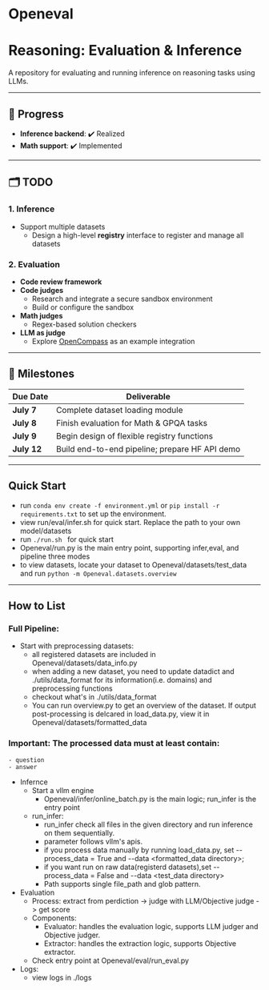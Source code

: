 # Openeval
# Reasoning: Evaluation & Inference

A repository for evaluating and running inference on reasoning tasks using LLMs.

---

## 🚀 Progress

- **Inference backend**: ✔️ Realized  
- **Math support**: ✔️ Implemented

---

## 🗂️ TODO

### 1. Inference

- Support multiple datasets  
  - Design a high-level **registry** interface to register and manage all datasets  

### 2. Evaluation

- **Code review framework**  
- **Code judges**  
  - Research and integrate a secure sandbox environment  
  - Build or configure the sandbox  
- **Math judges**  
  - Regex-based solution checkers  
- **LLM as judge**  
  - Explore [OpenCompass](https://github.com/OpenCompass) as an example integration  

---

## 📅 Milestones

| Due Date   | Deliverable                                    |
|------------|------------------------------------------------|
| **July 7** | Complete dataset loading module                |
| **July 8** | Finish evaluation for Math & GPQA tasks        |
| **July 9** | Begin design of flexible registry functions    |
| **July 12**| Build end-to-end pipeline; prepare HF API demo |
---
## Quick Start
- run `conda env create -f environment.yml`  or `pip install -r requirements.txt` to set up the environment.
- view run/eval/infer.sh for quick start. Replace the path to your own model/datasets
- run ```./run.sh ``` for quick start
- Openeval/run.py is the main entry point, supporting infer,eval, and pipeline three modes
- to view datasets, locate your dataset to Openeval/datasets/test_data and run  ```python -m Openeval.datasets.overview ```
---
## How to List
### Full Pipeline:
  - Start with preprocessing datasets:  
    - all registered datasets are included in Openeval/datasets/data_info.py
    - when adding a new dataset, you need to update datadict and ./utils/data_format for its information(i.e. domains) and preprocessing functions
    - checkout what's in ./utils/data_format
    - You can run overview.py to get an overview of the dataset. If output post-processing is delcared in load_data.py, view it in Openeval/datasets/formatted_data
  ### Important: The processed data must at least contain:
    - question
    - answer
  - Infernce
    - Start a vllm engine
      - Openeval/infer/online_batch.py is the main logic; run_infer is the entry point
    - run_infer:
      - run_infer check all files in the given directory and run inference on them sequentially.
      - parameter follows vllm's apis.
      - if you process data manually by running load_data.py, set  --process_data = True and --data <formatted_data directory>;
      - if you want run on raw data(registerd datasets),set --process_data = False and --data <test_data directory>
      - Path supports single file_path and glob pattern.
  - Evaluation
    - Process: extract from perdiction -> judge with LLM/Objective judge -> get score
    - Components:
      - Evaluator: handles the evaluation logic, supports LLM judger and Objective judger.
      - Extractor: handles the extraction logic, supports Objective extractor.
    - Check entry point at Openeval/eval/run_eval.py
  - Logs:
    - view logs in ./logs
